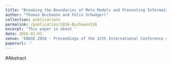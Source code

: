```yaml
---
title: "Breaking the Boundaries of Meta Models and Preventing Information Loss in Model-Driven Software Product Lines"
author: "Thomas Buchmann and Felix Schwägerl"
collection: publications
permalink: /publication/2016-BuchmannS16
excerpt: 'This paper is about '
date: 2016-01-01
venue: 'ENASE 2016 - Proceedings of the 11th International Conference on Evaluation of Novel Approaches to Software Engineering, Rome, Italy 27-28 April, 2016'
paperurl: ''
---
```


#Abstract
